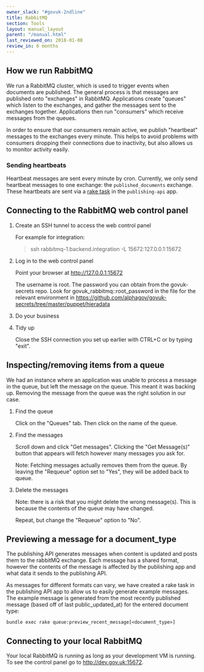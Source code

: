 ```yaml
---
owner_slack: "#govuk-2ndline"
title: RabbitMQ
section: Tools
layout: manual_layout
parent: "/manual.html"
last_reviewed_on: 2018-01-08
review_in: 6 months
---
```


## How we run RabbitMQ

We run a RabbitMQ cluster, which is used to trigger events when
documents are published. The general process is that messages are
published onto "exchanges" in RabbitMQ. Applications create "queues"
which listen to the exchanges, and gather the messages sent to the
exchanges together. Applications then run "consumers" which receive
messages from the queues.

In order to ensure that our consumers remain active, we publish
"heartbeat" messages to the exchanges every minute. This helps to avoid
problems with consumers dropping their connections due to inactivity,
but also allows us to monitor activity easily.

### Sending heartbeats

Heartbeat messages are sent every minute by cron. Currently, we only
send heartbeat messages to one exchange: the `published_documents`
exchange. These heartbeats are sent via a [rake task][heartbeat_rake_task]
in the `publishing-api` app.

[heartbeat_rake_task]: https://github.com/alphagov/publishing-api/blob/012cb3f1ceb3b18e7059a367cc4030aa0763afb4/lib/tasks/heartbeat_messages.rake

## Connecting to the RabbitMQ web control panel

1.  Create an SSH tunnel to access the web control panel

    For example for integration:

    > ssh rabbitmq-1.backend.integration -L 15672:127.0.0.1:15672

2.  Log in to the web control panel

    Point your browser at <http://127.0.0.1:15672>

    The username is root. The password you can obtain from the govuk-secrets
    repo. Look for govuk\_rabbitmq::root\_password in the file for the
    relevant environment in
    <https://github.com/alphagov/govuk-secrets/tree/master/puppet/hieradata>

3.  Do your business
4.  Tidy up

    Close the SSH connection you set up earlier with CTRL+C or by typing
    "exit".

## Inspecting/removing items from a queue

We had an instance where an application was unable to process a message
in the queue, but left the message on the queue. This meant it was
backing up. Removing the message from the queue was the right solution
in our case.

1.  Find the queue

    Click on the "Queues" tab. Then click on the name of the queue.

2.  Find the messages

    Scroll down and click "Get messages". Clicking the "Get Message(s)"
    button that appears will fetch however many messages you ask for.

    Note: Fetching messages actually removes them from the queue. By leaving
    the "Requeue" option set to "Yes", they will be added back to queue.

3.  Delete the messages

    Note: there is a risk that you might delete the wrong message(s). This
    is because the contents of the queue may have changed.

    Repeat, but change the "Requeue" option to "No".

## Previewing a message for a document_type

The publishing API generates messages when content is updated and posts them
to the rabbitMQ exchange. Each message has a shared format, however the contents
of the message is affected by the publishing app and what data it sends to the
publishing API.

As messages for different formats can vary, we have created a rake task in the
publishing API app to allow us to easily generate example messages. The example
message is generated from the most recently published message (based off of
last public_updated_at) for the entered document type:

```
bundle exec rake queue:preview_recent_message[<document_type>]
```

## Connecting to your local RabbitMQ

Your local RabbitMQ is running as long as your development VM is running. 
To see the control panel go to <http://dev.gov.uk:15672>.

